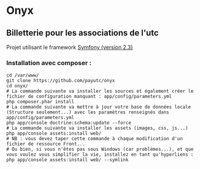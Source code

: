 Onyx
===========

Billetterie pour les associations de l'utc
-----------

Projet utilisant le framework <a href='http://symfony.com/' title='Symfony' target='_blank'>Symfony (version 2.3)</a>


### Installation avec composer :

<!-- language: lang-none -->
    cd /var/www/
    git clone https://github.com/payutc/onyx
    cd onyx/
    # La commande suivante va installer les sources et également créer le fichier de configuration manquant : app/config/parameters.yml
    php composer.phar install
    # La commande suivante va mettre à jour votre base de données locale (Structure seulement...) avec les paramètres renseignés dans app/config/parameters.yml
    php app/console doctrine:schema:update --force
    # La commande suivante va installer les assets (images, css, js...)
    php app/console assets:install web/
    # NB : vous devez taper cette commande à chaque modification d'un fichier de ressource Front...
    # Ou bien, si vous n'êtes pas sous Windows (car problèmes...), et que vous voulez vous simplifier la vie, installez en tant qu'hyperliens :
    php app/console assets:install web/ --symlink
